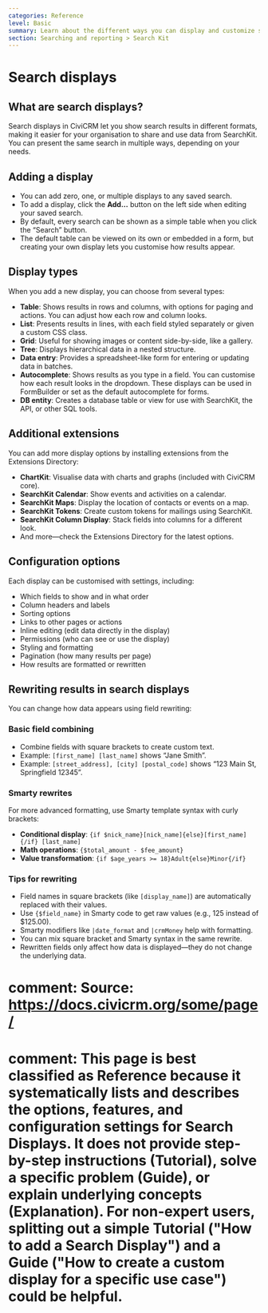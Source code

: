 ```yaml
---
categories: Reference
level: Basic
summary: Learn about the different ways you can display and customize search results in CiviCRM using Search Displays, including available display types, configuration options, and useful extensions.
section: Searching and reporting > Search Kit
---
```


# Search displays

## What are search displays?

Search displays in CiviCRM let you show search results in different formats, making it easier for your organisation to share and use data from SearchKit. You can present the same search in multiple ways, depending on your needs.

## Adding a display

- You can add zero, one, or multiple displays to any saved search.
- To add a display, click the **Add...** button on the left side when editing your saved search.
- By default, every search can be shown as a simple table when you click the “Search” button.
- The default table can be viewed on its own or embedded in a form, but creating your own display lets you customise how results appear.

## Display types

When you add a new display, you can choose from several types:

- **Table**: Shows results in rows and columns, with options for paging and actions. You can adjust how each row and column looks.
- **List**: Presents results in lines, with each field styled separately or given a custom CSS class.
- **Grid**: Useful for showing images or content side-by-side, like a gallery.
- **Tree**: Displays hierarchical data in a nested structure.
- **Data entry**: Provides a spreadsheet-like form for entering or updating data in batches.
- **Autocomplete**: Shows results as you type in a field. You can customise how each result looks in the dropdown. These displays can be used in FormBuilder or set as the default autocomplete for forms.
- **DB entity**: Creates a database table or view for use with SearchKit, the API, or other SQL tools.

## Additional extensions

You can add more display options by installing extensions from the Extensions Directory:

- **ChartKit**: Visualise data with charts and graphs (included with CiviCRM core).
- **SearchKit Calendar**: Show events and activities on a calendar.
- **SearchKit Maps**: Display the location of contacts or events on a map.
- **SearchKit Tokens**: Create custom tokens for mailings using SearchKit.
- **SearchKit Column Display**: Stack fields into columns for a different look.
- And more—check the Extensions Directory for the latest options.

## Configuration options

Each display can be customised with settings, including:

- Which fields to show and in what order
- Column headers and labels
- Sorting options
- Links to other pages or actions
- Inline editing (edit data directly in the display)
- Permissions (who can see or use the display)
- Styling and formatting
- Pagination (how many results per page)
- How results are formatted or rewritten

## Rewriting results in search displays

You can change how data appears using field rewriting:

### Basic field combining

- Combine fields with square brackets to create custom text.
- Example: `[first_name] [last_name]` shows “Jane Smith”.
- Example: `[street_address], [city] [postal_code]` shows “123 Main St, Springfield 12345”.

### Smarty rewrites

For more advanced formatting, use Smarty template syntax with curly brackets:

- **Conditional display**: `{if $nick_name}[nick_name]{else}[first_name]{/if} [last_name]`
- **Math operations**: `{$total_amount - $fee_amount}`
- **Value transformation**: `{if $age_years >= 18}Adult{else}Minor{/if}`

### Tips for rewriting

- Field names in square brackets (like `[display_name]`) are automatically replaced with their values.
- Use `{$field_name}` in Smarty code to get raw values (e.g., 125 instead of $125.00).
- Smarty modifiers like `|date_format` and `|crmMoney` help with formatting.
- You can mix square bracket and Smarty syntax in the same rewrite.
- Rewritten fields only affect how data is displayed—they do not change the underlying data.

# comment: Source: https://docs.civicrm.org/some/page/
# comment: This page is best classified as Reference because it systematically lists and describes the options, features, and configuration settings for Search Displays. It does not provide step-by-step instructions (Tutorial), solve a specific problem (Guide), or explain underlying concepts (Explanation). For non-expert users, splitting out a simple Tutorial ("How to add a Search Display") and a Guide ("How to create a custom display for a specific use case") could be helpful.